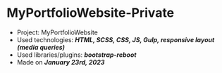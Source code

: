 # MyPortfolioWebsite-Private

-   Project: MyPortfolioWebsite
-   Used technologies: **_HTML, SCSS, CSS, JS, Gulp, responsive layout (media queries)_**
-   Used libraries/plugins: **_bootstrap-reboot_**
-   Made on **_January 23rd, 2023_**
